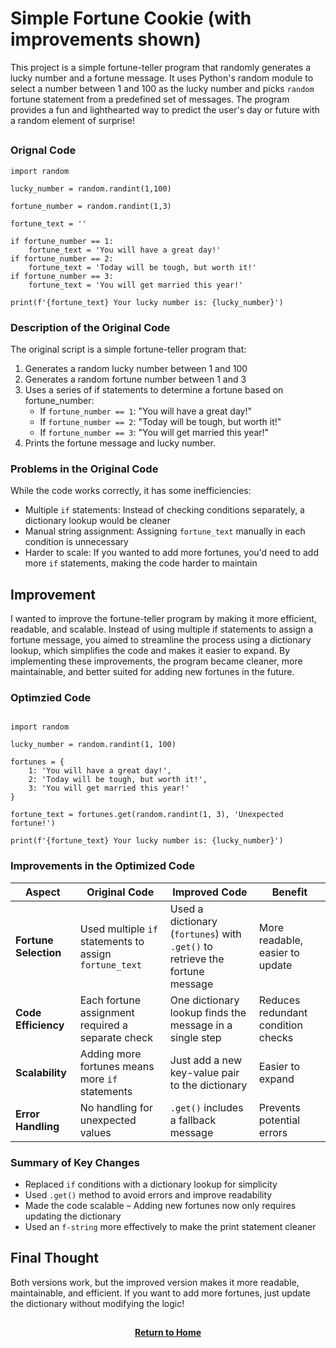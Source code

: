 # Simple Fortune Cookie (with improvements shown)

This project is a simple fortune-teller program that randomly generates a lucky number and a fortune message. It uses Python's random module to select a number between 1 and 100 as the lucky number and picks ```random``` fortune statement from a predefined set of messages. The program provides a fun and lighthearted way to predict the user's day or future with a random element of surprise!

<h2></h2>

<h3>Orignal Code</h3>

```
import random

lucky_number = random.randint(1,100)

fortune_number = random.randint(1,3)

fortune_text = ''

if fortune_number == 1:
    fortune_text = 'You will have a great day!'
if fortune_number == 2:
    fortune_text = 'Today will be tough, but worth it!'
if fortune_number == 3:
    fortune_text = 'You will get married this year!'

print(f'{fortune_text} Your lucky number is: {lucky_number}')

```

<h3>Description of the Original Code</h3>

The original script is a simple fortune-teller program that:

1. Generates a random lucky number between 1 and 100
2. Generates a random fortune number between 1 and 3
3. Uses a series of if statements to determine a fortune based on fortune_number:
    - If ```fortune_number == 1```: "You will have a great day!"
    - If ```fortune_number == 2```: "Today will be tough, but worth it!"
    - If ```fortune_number == 3```: "You will get married this year!"   
4. Prints the fortune message and lucky number.

<h3>Problems in the Original Code</h3>

While the code works correctly, it has some inefficiencies:

- Multiple ```if``` statements: Instead of checking conditions separately, a dictionary lookup would be cleaner
- Manual string assignment: Assigning ```fortune_text``` manually in each condition is unnecessary
- Harder to scale: If you wanted to add more fortunes, you'd need to add more ```if``` statements, making the code harder to maintain

<h2>Improvement</h2>

I wanted to improve the fortune-teller program by making it more efficient, readable, and scalable. Instead of using multiple if statements to assign a fortune message, you aimed to streamline the process using a dictionary lookup, which simplifies the code and makes it easier to expand. By implementing these improvements, the program became cleaner, more maintainable, and better suited for adding new fortunes in the future.

<h3>Optimzied Code</h3>

```

import random

lucky_number = random.randint(1, 100)

fortunes = {
    1: 'You will have a great day!',
    2: 'Today will be tough, but worth it!',
    3: 'You will get married this year!'
}

fortune_text = fortunes.get(random.randint(1, 3), 'Unexpected fortune!')

print(f'{fortune_text} Your lucky number is: {lucky_number}')

```

<h3>Improvements in the Optimized Code</h3>

| **Aspect**          | **Original Code** | **Improved Code** | **Benefit** |
|---------------------|-------------------|-------------------|-------------|
| **Fortune Selection** | Used multiple `if` statements to assign `fortune_text` | Used a dictionary (`fortunes`) with `.get()` to retrieve the fortune message | More readable, easier to update          |
| **Code Efficiency**  | Each fortune assignment required a separate check | One dictionary lookup finds the message in a single step | Reduces redundant condition checks       |
| **Scalability**      | Adding more fortunes means more `if` statements   | Just add a new key-value pair to the dictionary | Easier to expand                          |
| **Error Handling**   | No handling for unexpected values                 | `.get()` includes a fallback message         | Prevents potential errors                 |

<h3>Summary of Key Changes</h3>

- Replaced ```if``` conditions with a dictionary lookup for simplicity
- Used ```.get()``` method to avoid errors and improve readability
- Made the code scalable – Adding new fortunes now only requires updating the dictionary
- Used an ```f-string``` more effectively to make the print statement cleaner

<h2>Final Thought</h2>

Both versions work, but the improved version makes it more readable, maintainable, and efficient. If you want to add more fortunes, just update the dictionary without modifying the logic!

<h2></h2>
<p align="center">
  <a href="https://github.com/rlangc"><b>Return to Home</b></a>
